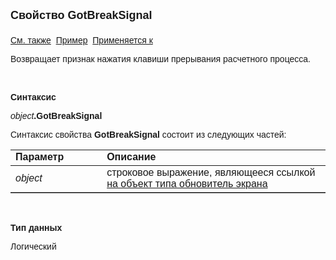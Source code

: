 <html>
<head>
<title>Обновитель экрана\GotBreakSignal</title>
</head>

<body>

<p><font size="4" face="Arial"><strong>Свойство GotBreakSignal<br>
<br>
</strong></font><font face="Arial"><a href="../Functions/InterfaceManagment/CreateRefresher.html">
См. также</a>&nbsp; <u>Пример</u>&nbsp; <a href="../AsRefresher.html">Применяется 
к</a></font></p>

<p><font face="Arial">Возвращает признак нажатия клавиши прерывания 
расчетного процесса. </font></p>

<p>&nbsp;</p>

<p class="label"><font face="Arial"><b>Синтаксис</b></font></p>

<p><font face="Arial"><em>object</em><strong>.GotBreakSignal </strong></font></p>

<p><font face="Arial">Синтаксис свойства <strong>GotBreakSignal</strong>
состоит из следующих частей:</font></p>

<table border="1" cellPadding="5" cols="2" frame="below" rules="rows">
<TBODY>
  <tr vAlign="top">
    <td class="label" width="29%"><font face="Arial"><b>Параметр</b></font></td>
    <td class="label" width="71%"><font face="Arial"><strong>Описание</strong></font></td>
  </tr>
  <tr>
    <td class="label" width="29%"><em><font face="Arial">object</font></em></td>
    <td class="label" width="71%"><font face="Arial">строковое 
	выражение, являющееся ссылкой <a href="../AsRefresher.html">на объект типа 
	обновитель экрана</a></font></td>
  </tr>
</table>

<p class="label">&nbsp;</p>

<p class="label"><font face="Arial"><b>Тип данных</b></font></p>

<p><font face="Arial">Логический</font></p>
</body>
</html>
